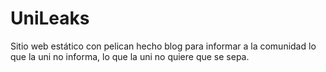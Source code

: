 # UniLeaks

Sitio web estático con pelican hecho blog para informar a la comunidad lo que la uni no informa, lo que la uni no quiere que se sepa.